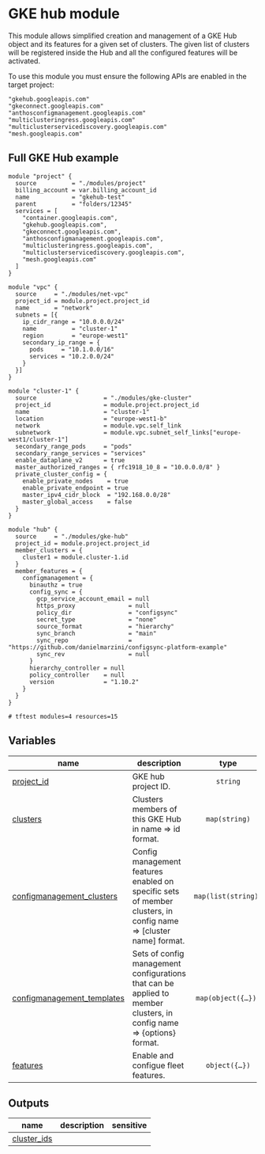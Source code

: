 # GKE hub module

This module allows simplified creation and management of a GKE Hub object and its features for a given set of clusters. The given list of clusters will be registered inside the Hub and all the configured features will be activated.

To use this module you must ensure the following APIs are enabled in the target project:
```
"gkehub.googleapis.com"
"gkeconnect.googleapis.com"
"anthosconfigmanagement.googleapis.com"
"multiclusteringress.googleapis.com"
"multiclusterservicediscovery.googleapis.com"
"mesh.googleapis.com"
```

## Full GKE Hub example

```hcl
module "project" {
  source          = "./modules/project"
  billing_account = var.billing_account_id
  name            = "gkehub-test"
  parent          = "folders/12345"
  services = [
    "container.googleapis.com",
    "gkehub.googleapis.com",
    "gkeconnect.googleapis.com",
    "anthosconfigmanagement.googleapis.com",
    "multiclusteringress.googleapis.com",
    "multiclusterservicediscovery.googleapis.com",
    "mesh.googleapis.com"
  ]
}

module "vpc" {
  source     = "./modules/net-vpc"
  project_id = module.project.project_id
  name       = "network"
  subnets = [{
    ip_cidr_range = "10.0.0.0/24"
    name          = "cluster-1"
    region        = "europe-west1"
    secondary_ip_range = {
      pods     = "10.1.0.0/16"
      services = "10.2.0.0/24"
    }
  }]
}

module "cluster-1" {
  source                   = "./modules/gke-cluster"
  project_id               = module.project.project_id
  name                     = "cluster-1"
  location                 = "europe-west1-b"
  network                  = module.vpc.self_link
  subnetwork               = module.vpc.subnet_self_links["europe-west1/cluster-1"]
  secondary_range_pods     = "pods"
  secondary_range_services = "services"
  enable_dataplane_v2      = true
  master_authorized_ranges = { rfc1918_10_8 = "10.0.0.0/8" }
  private_cluster_config = {
    enable_private_nodes    = true
    enable_private_endpoint = true
    master_ipv4_cidr_block  = "192.168.0.0/28"
    master_global_access    = false
  }
}

module "hub" {
  source     = "./modules/gke-hub"
  project_id = module.project.project_id
  member_clusters = {
    cluster1 = module.cluster-1.id
  }
  member_features = {
    configmanagement = {
      binauthz = true
      config_sync = {
        gcp_service_account_email = null
        https_proxy               = null
        policy_dir                = "configsync"
        secret_type               = "none"
        source_format             = "hierarchy"
        sync_branch               = "main"
        sync_repo                 = "https://github.com/danielmarzini/configsync-platform-example"
        sync_rev                  = null
      }
      hierarchy_controller = null
      policy_controller    = null
      version              = "1.10.2"
    }
  }
}

# tftest modules=4 resources=15
```
<!-- BEGIN TFDOC -->

## Variables

| name | description | type | required | default |
|---|---|:---:|:---:|:---:|
| [project_id](variables.tf#L87) | GKE hub project ID. | <code>string</code> | ✓ |  |
| [clusters](variables.tf#L17) | Clusters members of this GKE Hub in name => id format. | <code>map&#40;string&#41;</code> |  | <code>&#123;&#125;</code> |
| [configmanagement_clusters](variables.tf#L24) | Config management features enabled on specific sets of member clusters, in config name => [cluster name] format. | <code>map&#40;list&#40;string&#41;&#41;</code> |  | <code>&#123;&#125;</code> |
| [configmanagement_templates](variables.tf#L31) | Sets of config management configurations that can be applied to member clusters, in config name => {options} format. | <code title="map&#40;object&#40;&#123;&#10;  binauthz &#61; bool&#10;  config_sync &#61; object&#40;&#123;&#10;    git &#61; object&#40;&#123;&#10;      gcp_service_account_email &#61; string&#10;      https_proxy               &#61; string&#10;      policy_dir                &#61; string&#10;      secret_type               &#61; string&#10;      sync_branch               &#61; string&#10;      sync_repo                 &#61; string&#10;      sync_rev                  &#61; string&#10;      sync_wait_secs            &#61; number&#10;    &#125;&#41;&#10;    prevent_drift &#61; string&#10;    source_format &#61; string&#10;  &#125;&#41;&#10;  hierarchy_controller &#61; object&#40;&#123;&#10;    enable_hierarchical_resource_quota &#61; bool&#10;    enable_pod_tree_labels             &#61; bool&#10;  &#125;&#41;&#10;  policy_controller &#61; object&#40;&#123;&#10;    audit_interval_seconds     &#61; number&#10;    exemptable_namespaces      &#61; list&#40;string&#41;&#10;    log_denies_enabled         &#61; bool&#10;    referential_rules_enabled  &#61; bool&#10;    template_library_installed &#61; bool&#10;  &#125;&#41;&#10;  version &#61; string&#10;&#125;&#41;&#41;">map&#40;object&#40;&#123;&#8230;&#125;&#41;&#41;</code> |  | <code>&#123;&#125;</code> |
| [features](variables.tf#L66) | Enable and configue fleet features. | <code title="object&#40;&#123;&#10;  cloudrun               &#61; bool&#10;  configmanagement       &#61; bool&#10;  identity-service       &#61; bool&#10;  ingress                &#61; string&#10;  mesh                   &#61; bool&#10;  multi-cluster-services &#61; bool&#10;&#125;&#41;">object&#40;&#123;&#8230;&#125;&#41;</code> |  | <code title="&#123;&#10;  cloudrun               &#61; false&#10;  configmanagement       &#61; false&#10;  identity-service       &#61; false&#10;  ingress                &#61; null&#10;  mesh                   &#61; false&#10;  multi-cluster-services &#61; false&#10;&#125;">&#123;&#8230;&#125;</code> |

## Outputs

| name | description | sensitive |
|---|---|:---:|
| [cluster_ids](outputs.tf#L17) |  |  |

<!-- END TFDOC -->

